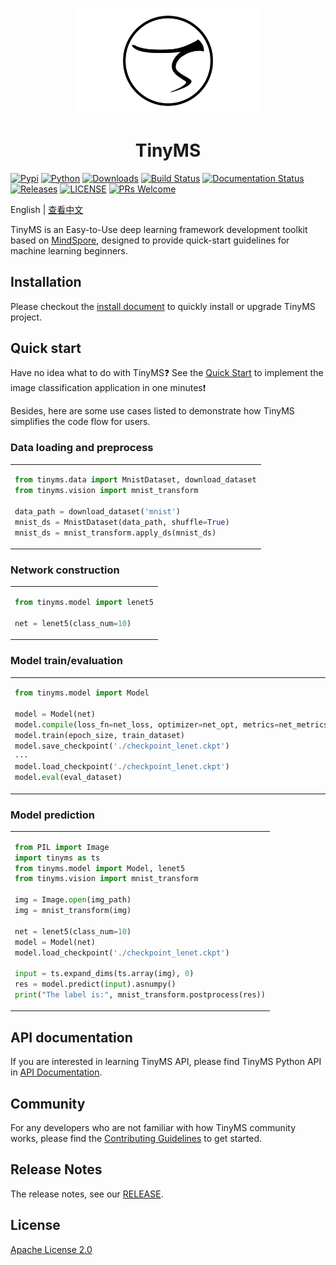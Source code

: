 <p align="center"><img src="https://github.com/tinyms-ai/tinyms/raw/main/docs/pic/tinyms-logo.png" alt="TinyMS logo" width="300"/></p>

<h1 align="center"><a>TinyMS</a></h1>

[![Pypi](https://img.shields.io/pypi/v/tinyms.svg)](https://pypi.org/project/tinyms)
[![Python](https://img.shields.io/pypi/pyversions/tinyms.svg)](https://pypi.org/project/tinyms)
[![Downloads](https://pepy.tech/badge/tinyms)](https://pepy.tech/project/tinyms)
[![Build Status](https://travis-ci.org/tinyms-ai/tinyms.svg?branch=main)](https://travis-ci.org/tinyms-ai/tinyms)
[![Documentation Status](https://readthedocs.org/projects/tinyms/badge/?versoin=latest)](https://readthedocs.org/projects/tinyms)
[![Releases](https://img.shields.io/github/release/tinyms-ai/tinyms/all.svg?style=flat-square)](https://github.com/tinyms-ai/tinyms/releases)
[![LICENSE](https://img.shields.io/github/license/tinyms-ai/tinyms.svg?style=flat-square)](https://github.com/tinyms-ai/tinyms/blob/main/LICENSE)
[![PRs Welcome](https://img.shields.io/badge/PRs-welcome-brightgreen.svg?style=flat-square)](http://makeapullrequest.com)

English | [查看中文](./README_CN.md)

TinyMS is an Easy-to-Use deep learning framework development toolkit based on [MindSpore](https://www.mindspore.cn/en/), designed to provide quick-start guidelines for machine learning beginners.

## Installation

Please checkout the [install document](https://tinyms.readthedocs.io/en/latest/quickstart/install.html) to quickly install or upgrade TinyMS project.

## Quick start

Have no idea what to do with TinyMS❓ See the [Quick Start](https://tinyms.readthedocs.io/en/latest/quickstart/quickstart_in_one_minute.html) to implement the image classification application in one minutes❗

Besides, here are some use cases listed to demonstrate how TinyMS simplifies the code flow for users.

### Data loading and preprocess

<table>
<tr>
<td>

```python
from tinyms.data import MnistDataset, download_dataset
from tinyms.vision import mnist_transform

data_path = download_dataset('mnist')
mnist_ds = MnistDataset(data_path, shuffle=True)
mnist_ds = mnist_transform.apply_ds(mnist_ds)
```

</td>
</tr>
</table>

### Network construction

<table>
<tr>
<td>

```python
from tinyms.model import lenet5

net = lenet5(class_num=10)
```

</td>
</tr>
</table>

### Model train/evaluation

<table>
<tr>
<td>

```python
from tinyms.model import Model

model = Model(net)
model.compile(loss_fn=net_loss, optimizer=net_opt, metrics=net_metrics)
model.train(epoch_size, train_dataset)
model.save_checkpoint('./checkpoint_lenet.ckpt')
···
model.load_checkpoint('./checkpoint_lenet.ckpt')
model.eval(eval_dataset)
```

</td>
</tr>
</table>

### Model prediction

<table>
<tr>
<td>

```python
from PIL import Image
import tinyms as ts
from tinyms.model import Model, lenet5
from tinyms.vision import mnist_transform

img = Image.open(img_path)
img = mnist_transform(img)

net = lenet5(class_num=10)
model = Model(net)
model.load_checkpoint('./checkpoint_lenet.ckpt')

input = ts.expand_dims(ts.array(img), 0)
res = model.predict(input).asnumpy()
print("The label is:", mnist_transform.postprocess(res))
```

</td>
</tr>
</table>

## API documentation

If you are interested in learning TinyMS API, please find TinyMS Python API in [API Documentation](https://tinyms.readthedocs.io/en/latest/tinyms/tinyms.html).

## Community

For any developers who are not familiar with how TinyMS community works, please find the [Contributing Guidelines](https://tinyms.readthedocs.io/en/latest/community/contributing.html) to get started.

## Release Notes

The release notes, see our [RELEASE](https://github.com/tinyms-ai/tinyms/blob/main/RELEASE.md).

## License

[Apache License 2.0](https://github.com/tinyms-ai/tinyms/blob/main/LICENSE)
